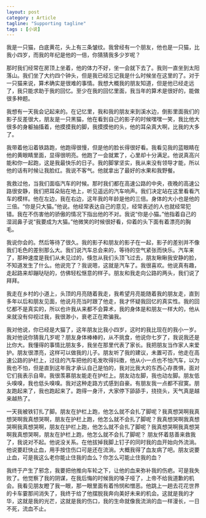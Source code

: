 ```yaml
---
layout: post
category : Article
tagline: "Supporting tagline"
tags : [小说]
---
```


我是一只猫，白底黄花，头上有三条皱纹。我曾经有一个朋友，他也是一只猫，比我小四岁，而我的年纪是他的一倍，你猜猜我多少岁呢？

那时我们经常在房顶上坐着，他的体力不好，坐一会就下去了。我则一直坐到太阳落山。我们坐了大约四个钟头，但是我已经忘记我是什么时候坐在这里的了。对于一只猫来说，算术确实是很难的事情。我想大概我的朋友知道，但是他已经走远了，我只能求助于我的回忆。至少在我的回忆里面，我当年的算术是很好的，能做很多种题。

我想有一天我会记起来的。在记忆里，我和我的朋友来到溪水边，倒影里面我们的影子反差很大，朋友是一只黑猫，他在看到自己的影子的时候嘿嘿一笑，我比他大很多的身躯抽搐着，他摸摸我的脚，我摸摸他的头，他的耳朵真大啊，比我的大多了。

我带着他沿着铁路跑，他跑得很慢，但是他的脸长得很好看。我看见我的蓝眼睛在他的黄眼睛里面，显得很明亮。他跑了一会就累了，心里却十分满足。他说真高兴能和你一起跑，这是我最快乐的日子。我的脚掌坚实，我从来没有领导才能，所以他的话有时候让我脸红。我说不客气。他就拿出了最好的水果和我野餐。

我救过他，当我们面临汽车的时候。那时我们都在高速公路的中央，夜晚的高速公路很安静，我们把耳朵贴在地上，听见遥远的汽车响声。我们决定站在这里看看汽车的模样。他在左边，我在右边，这年我的年龄是他的三倍。身体的大小也是他的三倍。“你是只大猫。”他说。他经常表达自己的意见，经常表述的人也就经常犯错。我在不伤害他的骄傲的情况下指出他的不对。我说“你是小猫。”他指着自己的湿润鼻子说“我要成为大猫。”他微笑的时候很好看，仰着的头下面有着漂亮的胸毛。

我说你会的。然后等待了很久。我的影子和朋友的影子在一起，影子的差别并不像我们毛色的差别那么大。我们说汽车总会来的，等待的空气紧张而快乐。汽车来了，那种速度是我们从未见过的，倏忽从我们头顶飞过去，朋友瞅瞅我安静的脸，不知道发生了什么。他说完了？我说嗯，这就是汽车了。我很喜欢。他说真有趣，走起路来却蹦哒哒的，仿佛轻松惬意的样子。朋友和我走向公路的两头，我们说了拜拜。

我走在乡村的小道上，头顶的月亮随着我走，我希望月亮能随着我的朋友走，直到多年以后和朋友见面，他说月亮当时跟了他走，我才怀疑我回忆的真实性。我的回忆都不是真实的，所以也许我从来都不会算术，我的身体是和朋友一样大的，他从来就没有仰视过我，我很渺小，衰老正在欺骗我。

我对他说，你已经是大猫了，这年朋友比我小四岁，这时的我比现在的我小一岁。我对他说你猜我几岁呢？朋友身体棒棒的，从不挑食，他说你七岁了，我说我还是比你大。我懂得的事情比朋友多，我坐在那里代表了家长。我把朋友当作家人来爱护。朋友很漂亮，这样可以做我的儿子。朋友听了我的建议，未置可否，他走在高速公路的护栏上，过往的汽车把他的毛发吹得抖擞，他从小一点也不怕汽车，以为我也不怕，但是直到这年我才承认自己是怕的，我对比我大的东西心存畏惧，面对它们我表示自卑。我很羡慕朋友能走在护栏上。朋友动左脚，我也动左脚。朋友低头嗅嗅，我也低头嗅嗅。我对这种走路方式感到自豪。有朋友我一点都不寂寞。朋友跑起来了，我也跑起来了。跑得一身汗，大家停下舔舔手，挠挠头，天气真是越来越热了。

一天我被铁钉扎了脚。朋友在护栏上跑，他怎么就不会扎了脚呢？我真想哭啊我真想哭啊我真想哭啊，朋友在护栏上跑，他怎么就不会扎了脚呢？我真想哭啊我真想哭啊我真想哭啊，朋友在护栏上跑，他怎么就不会扎了脚呢？我真想哭啊我真想哭啊我真想哭啊，朋友在护栏上跑，他怎么就不会扎了脚呢？
朋友怀着慈善来救我了，我说对不起。他说没关系。在他拔掉我脚上钉子的同时我的血开始向外流淌。他说要赶快止血，用手按住伤口可是还在流淌。大概我得了血友病了吧。朋友说要止血，可是我这么老你能止住我的血么？你怎么可能止住我的血？

我终于产生了邪念，我要把他推向车轮之下，让他的血来弥补我的伤疤。可是我失败了。他觉察了我的阴谋，在我后悔的时候我的嗓子哑了，上帝不给我道歉的机会。我看见朋友瞪了我一眼，那一眼里面有着怜悯和憎恶。他跳上一趟去花花世界的卡车霎那间消失了，我终于给了他摆脱我奔向美好未来的机会。这就是我的才华，这就是我的光芒，这就是我的伤口，我的生命就像我流淌的血一样漫长，一日不死，流血不止。